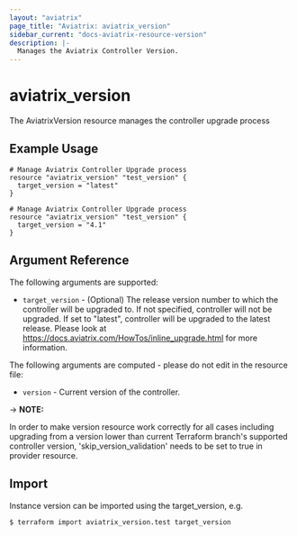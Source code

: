 ```yaml
---
layout: "aviatrix"
page_title: "Aviatrix: aviatrix_version"
sidebar_current: "docs-aviatrix-resource-version"
description: |-
  Manages the Aviatrix Controller Version.
---
```


# aviatrix_version

The AviatrixVersion resource manages the controller upgrade process

## Example Usage

```hcl
# Manage Aviatrix Controller Upgrade process
resource "aviatrix_version" "test_version" {
  target_version = "latest"
}
```

```hcl
# Manage Aviatrix Controller Upgrade process
resource "aviatrix_version" "test_version" {
  target_version = "4.1"
}
```

## Argument Reference

The following arguments are supported:

* `target_version` - (Optional) The release version number to which the controller will be upgraded to. If not specified, controller will not be upgraded. If set to "latest", controller will be upgraded to the latest release. Please look at https://docs.aviatrix.com/HowTos/inline_upgrade.html for more information.

The following arguments are computed - please do not edit in the resource file:

* `version` - Current version of the controller.

-> **NOTE:** 

In order to make version resource work correctly for all cases including upgrading from a version lower than current Terraform branch's supported controller version, 'skip_version_validation' needs to be set to true in provider resource.

## Import

Instance version can be imported using the target_version, e.g.

```
$ terraform import aviatrix_version.test target_version
```